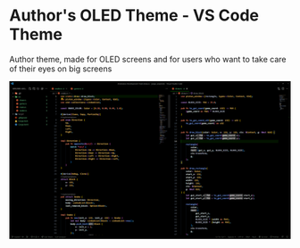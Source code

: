 # Author's OLED Theme - VS Code Theme

Author theme, made for OLED screens and for users who want to take care of their eyes on big screens

![alt text](./preview.png "Theme preview")
